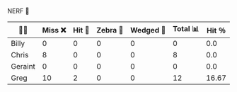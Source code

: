 
NERF 🔫

| 👨👩    | Miss ❌ | Hit 🎯 | Zebra 🦄 | Wedged 🧀  | Total 📊 |  Hit ％ |
|---------|---------|--------|----------|------------|----------|---------|
| Billy   |    0    |   0    |    0     |     0      |   0      |   0.0   |
| Chris   |    8    |   0    |    0     |     0      |   8      |   0.0   |
| Geraint |    0    |   0    |    0     |     0      |   0      |   0.0   |
| Greg    |    10   |   2    |    0     |     0      |   12     |  16.67  |

